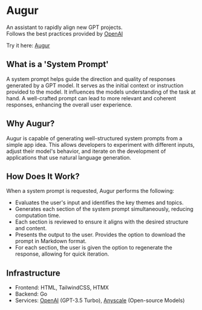 # Augur
An assistant to rapidly align new GPT projects.  
Follows the best practices provided by [OpenAI](https://platform.openai.com/docs/guides/prompt-engineering/six-strategies-for-getting-better-results) 

Try it here: [Augur](https://augur.ztkent.com)
## What is a 'System Prompt'
A system prompt helps guide the direction and quality of responses generated by a GPT model. It serves as the initial context or instruction provided to the model. It influences the models understanding of the task at hand. A well-crafted prompt can lead to more relevant and coherent responses, enhancing the overall user experience.

## Why Augur?
Augur is capable of generating well-structured system prompts from a simple app idea. This allows developers to experiment with different inputs, adjust their model's behavior, and iterate on the development of applications that use natural language generation. 

## How Does It Work?
When a system prompt is requested, Augur performs the following:
- Evaluates the user's input and identifies the key themes and topics.
- Generates each section of the system prompt simultaneously, reducing computation time.
- Each section is reviewed to ensure it aligns with the desired structure and content.
- Presents the output to the user. Provides the option to download the prompt in Markdown format.
- For each section, the user is given the option to regenerate the response, allowing for quick iteration.


## Infrastructure
- Frontend: HTML, TailwindCSS, HTMX
- Backend: Go
- Services: [OpenAI](https://platform.openai.com/docs/overview) (GPT-3.5 Turbo), [Anyscale](https://www.anyscale.com/endpoints) (Open-source Models)

  
    